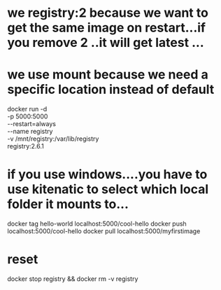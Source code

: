 # we registry:2 because we want to get the same image on restart...if you remove 2 ..it will get latest ...
# we use mount because we need a specific location instead of default

docker run -d \
  -p 5000:5000 \
  --restart=always \
  --name registry \
  -v /mnt/registry:/var/lib/registry \
  registry:2.6.1

# if you use windows....you have to use kitenatic to select which local folder it mounts to...


docker tag hello-world localhost:5000/cool-hello
docker push localhost:5000/cool-hello
docker pull localhost:5000/myfirstimage

# reset
docker stop registry && docker rm -v registry